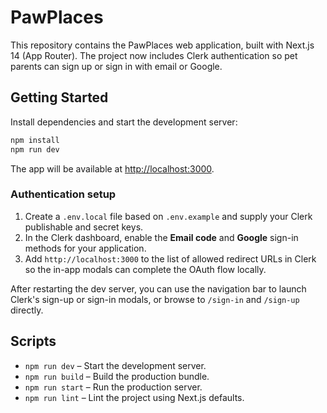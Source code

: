 # PawPlaces

This repository contains the PawPlaces web application, built with Next.js 14 (App Router). The project now includes Clerk
authentication so pet parents can sign up or sign in with email or Google.

## Getting Started

Install dependencies and start the development server:

```bash
npm install
npm run dev
```

The app will be available at [http://localhost:3000](http://localhost:3000).

### Authentication setup

1. Create a `.env.local` file based on `.env.example` and supply your Clerk publishable and secret keys.
2. In the Clerk dashboard, enable the **Email code** and **Google** sign-in methods for your application.
3. Add `http://localhost:3000` to the list of allowed redirect URLs in Clerk so the in-app modals can complete the OAuth
   flow locally.

After restarting the dev server, you can use the navigation bar to launch Clerk&apos;s sign-up or sign-in modals, or browse to
`/sign-in` and `/sign-up` directly.

## Scripts

- `npm run dev` – Start the development server.
- `npm run build` – Build the production bundle.
- `npm run start` – Run the production server.
- `npm run lint` – Lint the project using Next.js defaults.
